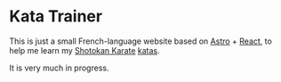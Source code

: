 # Kata Trainer

This is just a small French-language website based on [Astro](https://astro.build/) + [React](https://react.dev/), to help me learn my [Shotokan Karate](https://en.wikipedia.org/wiki/Shotokan) [katas](https://en.wikipedia.org/wiki/Karate_kata).

It is very much in progress.

